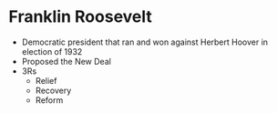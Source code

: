 # Franklin Roosevelt
- Democratic president that ran and won against Herbert Hoover in election of 1932
- Proposed the New Deal
- 3Rs
    - Relief
    - Recovery
    - Reform
